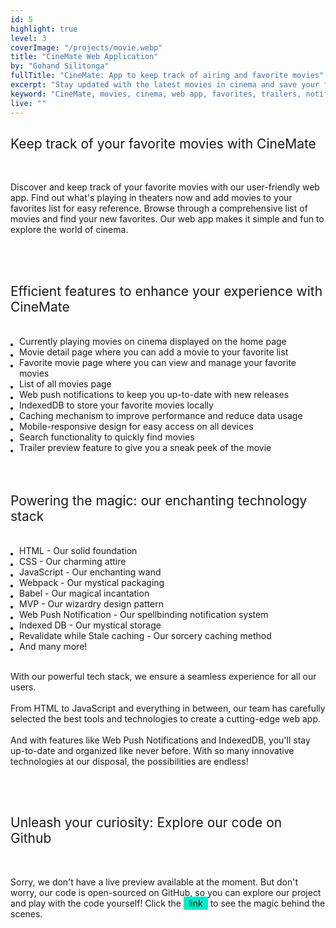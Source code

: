 ```yaml
---
id: 5
highlight: true
level: 3
coverImage: "/projects/movie.webp"
title: "CineMate Web Application"
by: "Gohand Silitonga"
fullTitle: "CineMate: App to keep track of airing and favorite movies"
excerpt: "Stay updated with the latest movies in cinema and save your favorite picks. Built with HTML, CSS, and JavaScript using Webpack, Babel, and MVP architecture."
keyword: "CineMate, movies, cinema, web app, favorites, trailers, notifications, IndexedDB, caching, search, responsive design"
live: ""
---
```


<style>
  ul {
    list-style-type: none;
    margin: 0;
    padding: 0;
  }
  
  li {
    margin: 0 0 0 1em;
    padding: 0;
    position: relative;
  }
  
  li:before {
    content: "";
    position: absolute;
    top: 0.85em;
    left: -1em;
    width: 0.3em;
    height: 0.3em;
    background-color: black;
    border-radius: 50%;
  }
  a.link{
    text-decoration: none;
    background-color: #00ebc7;
    padding: 2px 8px;
    color: unset;
  }
</style>

<h2 style="font-weight: 400;">Keep track of your favorite movies with CineMate</h2>
<br>
<p>
    Discover and keep track of your favorite movies with our user-friendly web app. Find out what's playing in theaters now and add movies to your favorites list for easy reference. Browse through a comprehensive list of movies and find your new favorites. Our web app makes it simple and fun to explore the world of cinema.
</p>
<br>

<br>
<h2 style="font-weight: 400;">Efficient features to enhance your experience with CineMate</h2>
<br>
<ul>
  <li>Currently playing movies on cinema displayed on the home page</li>
  <li>Movie detail page where you can add a movie to your favorite list</li>
  <li>Favorite movie page where you can view and manage your favorite movies</li>
  <li>List of all movies page</li>
  <li>Web push notifications to keep you up-to-date with new releases</li>
  <li>IndexedDB to store your favorite movies locally</li>
  <li>Caching mechanism to improve performance and reduce data usage</li>
  <li>Mobile-responsive design for easy access on all devices</li>
  <li>Search functionality to quickly find movies</li>
  <li>Trailer preview feature to give you a sneak peek of the movie</li>
</ul>
<br>

<br>
<h2 style="font-weight: 400;">Powering the magic: our enchanting technology stack</h2>
<br>
<ul>
  <li>HTML - Our solid foundation</li>
  <li>CSS - Our charming attire</li>
  <li>JavaScript - Our enchanting wand</li>
  <li>Webpack - Our mystical packaging</li>
  <li>Babel - Our magical incantation</li>
  <li>MVP - Our wizardry design pattern</li>
  <li>Web Push Notification - Our spellbinding notification system</li>
  <li>Indexed DB - Our mystical storage</li>
  <li>Revalidate while Stale caching - Our sorcery caching method</li>
  <li>And many more!</li>
</ul>
<br>
<p>
    With our powerful tech stack, we ensure a seamless experience for all our users. 
    <br><br>
    From HTML to JavaScript and everything in between, our team has carefully selected the best tools and technologies to create a cutting-edge web app. 
    <br><br>
    And with features like Web Push Notifications and IndexedDB, you'll stay up-to-date and organized like never before. With so many innovative technologies at our disposal, the possibilities are endless!
</p>
<br>

<br>
<h2 style="font-weight: 400;">Unleash your curiosity: Explore our code on Github</h2>
<br>
<p>
    Sorry, we don't have a live preview available at the moment. But don't worry, our code is open-sourced on GitHub, so you can explore our project and play with the code yourself! Click the <a class="link" href="https://github.com/AndyNotfound/MovieCatalogueTest">link</a> to see the magic behind the scenes.
</p>
<br>
